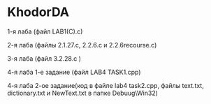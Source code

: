 # KhodorDA
1-я лаба (файл LAB1(C).c)

2-я лаба (файлы 2.1.27.с,   2.2.6.с и 2.2.6recourse.c)

3-я лаба (файл 3.2.28.с )

4-я лаба 1-е задание (файл LAB4 TASK1.cpp)

4-я лаба 2-ое задание(код в файле lab4 task2.cpp, файлы text.txt, dictionary.txt и NewText.txt в папке Debuug\Win32)
